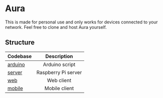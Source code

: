 # Aura

This is made for personal use and only works for devices connected to your network. Feel free to clone and host Aura yourself.

## Structure

| Codebase                                                                   |     Description     |
| :------------------------------------------------------------------------- | :-----------------: |
| [arduino](https://github.com/MaximilianHagelstam/aura/tree/master/arduino) |   Arduino script    |
| [server](https://github.com/MaximilianHagelstam/aura/tree/master/server)   | Raspberry Pi server |
| [web](https://github.com/MaximilianHagelstam/aura/tree/master/web)         |     Web client      |
| [mobile](https://github.com/MaximilianHagelstam/aura/tree/master/mobile)   |    Mobile client    |
